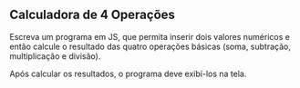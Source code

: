 ## Calculadora de 4 Operações

Escreva um programa em JS, que permita inserir dois valores numéricos e então calcule o resultado das quatro operações básicas (soma, subtração, multiplicação e divisão).

Após calcular os resultados, o programa deve exibí-los na tela. 